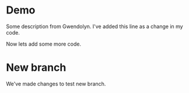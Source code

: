 # Demo

Some description from Gwendolyn.
I've added this line as a change in my code.

Now lets add some more code.

# New branch

We've made changes to test new branch.
